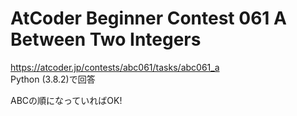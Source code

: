 # AtCoder Beginner Contest 061 A Between Two Integers  
https://atcoder.jp/contests/abc061/tasks/abc061_a  
Python (3.8.2)で回答  

ABCの順になっていればOK!
